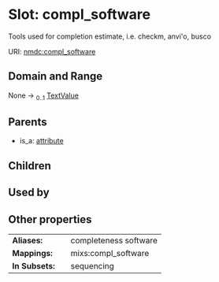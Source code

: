 
# Slot: compl_software


Tools used for completion estimate, i.e. checkm, anvi'o, busco

URI: [nmdc:compl_software](https://microbiomedata/meta/compl_software)


## Domain and Range

None &#8594;  <sub>0..1</sub> [TextValue](TextValue.md)

## Parents

 *  is_a: [attribute](attribute.md)

## Children


## Used by


## Other properties

|  |  |  |
| --- | --- | --- |
| **Aliases:** | | completeness software |
| **Mappings:** | | mixs:compl_software |
| **In Subsets:** | | sequencing |


